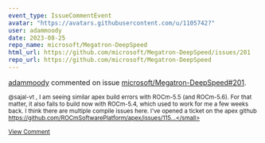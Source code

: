 ```yaml
---
event_type: IssueCommentEvent
avatar: "https://avatars.githubusercontent.com/u/1105742?"
user: adammoody
date: 2023-08-25
repo_name: microsoft/Megatron-DeepSpeed
html_url: https://github.com/microsoft/Megatron-DeepSpeed/issues/201
repo_url: https://github.com/microsoft/Megatron-DeepSpeed
---
```


<a href='https://github.com/adammoody' target='_blank'>adammoody</a> commented on issue <a href='https://github.com/microsoft/Megatron-DeepSpeed/issues/201' target='_blank'>microsoft/Megatron-DeepSpeed#201</a>.

<small>@sajal-vt , I am seeing similar apex build errors with ROCm-5.5 (and ROCm-5.6).  For that matter, it also fails to build now with ROCm-5.4, which used to work for me a few weeks back.  I think there are multiple compile issues here.  I've opened a ticket on the apex github https://github.com/ROCmSoftwarePlatform/apex/issues/115...</small>

<a href='https://github.com/microsoft/Megatron-DeepSpeed/issues/201' target='_blank'>View Comment</a>